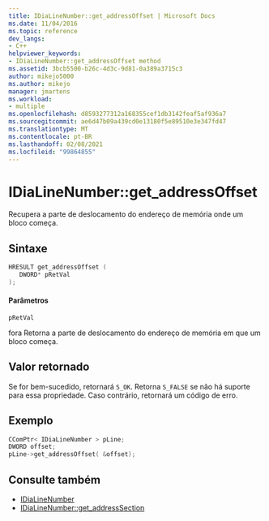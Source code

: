 ```yaml
---
title: IDiaLineNumber::get_addressOffset | Microsoft Docs
ms.date: 11/04/2016
ms.topic: reference
dev_langs:
- C++
helpviewer_keywords:
- IDiaLineNumber::get_addressOffset method
ms.assetid: 3bcb5500-b26c-4d3c-9d81-0a389a3715c3
author: mikejo5000
ms.author: mikejo
manager: jmartens
ms.workload:
- multiple
ms.openlocfilehash: d8593277312a168355cef1db3142feaf5af936a7
ms.sourcegitcommit: ae6d47b09a439cd0e13180f5e89510e3e347fd47
ms.translationtype: MT
ms.contentlocale: pt-BR
ms.lasthandoff: 02/08/2021
ms.locfileid: "99864855"
---
```

# <a name="idialinenumberget_addressoffset"></a>IDiaLineNumber::get_addressOffset
Recupera a parte de deslocamento do endereço de memória onde um bloco começa.

## <a name="syntax"></a>Sintaxe

```C++
HRESULT get_addressOffset ( 
   DWORD* pRetVal
);
```

#### <a name="parameters"></a>Parâmetros
 `pRetVal`

fora Retorna a parte de deslocamento do endereço de memória em que um bloco começa.

## <a name="return-value"></a>Valor retornado
 Se for bem-sucedido, retornará `S_OK`. Retorna `S_FALSE` se não há suporte para essa propriedade. Caso contrário, retornará um código de erro.

## <a name="example"></a>Exemplo

```C++
CComPtr< IDiaLineNumber > pLine;
DWORD offset;
pLine->get_addressOffset( &offset);
```

## <a name="see-also"></a>Consulte também
- [IDiaLineNumber](../../debugger/debug-interface-access/idialinenumber.md)
- [IDiaLineNumber::get_addressSection](../../debugger/debug-interface-access/idialinenumber-get-addresssection.md)